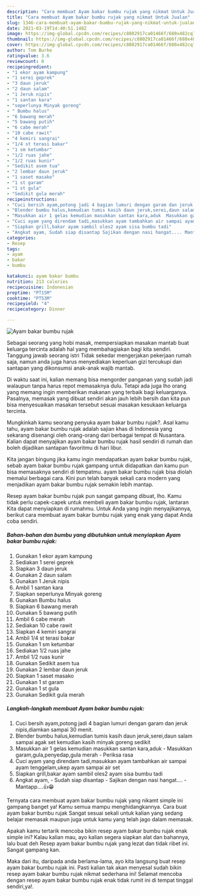 ```yaml
---
description: "Cara membuat Ayam bakar bumbu rujak yang nikmat Untuk Jualan"
title: "Cara membuat Ayam bakar bumbu rujak yang nikmat Untuk Jualan"
slug: 1346-cara-membuat-ayam-bakar-bumbu-rujak-yang-nikmat-untuk-jualan
date: 2021-03-19T14:40:51.148Z
image: https://img-global.cpcdn.com/recipes/c8802917ca01466f/680x482cq70/ayam-bakar-bumbu-rujak-foto-resep-utama.jpg
thumbnail: https://img-global.cpcdn.com/recipes/c8802917ca01466f/680x482cq70/ayam-bakar-bumbu-rujak-foto-resep-utama.jpg
cover: https://img-global.cpcdn.com/recipes/c8802917ca01466f/680x482cq70/ayam-bakar-bumbu-rujak-foto-resep-utama.jpg
author: Tom Burke
ratingvalue: 3.6
reviewcount: 8
recipeingredient:
- "1 ekor ayam kampung"
- "1 serei geprek"
- "3 daun jeruk"
- "2 daun salam"
- "1 Jeruk nipis"
- "1 santan kara"
- "seperlunya Minyak goreng"
- " Bumbu halus"
- "6 bawang merah"
- "5 bawang putih"
- "6 cabe merah"
- "10 cabe rawit"
- "4 kemiri sangrai"
- "1/4 st terasi bakar"
- "1 sm ketumbar"
- "1/2 ruas jahe"
- "1/2 ruas kunir"
- "Sedikit asem tua"
- "2 lembar daun jeruk"
- "1 saset masako"
- "1 st garam"
- "1 st gula"
- "Sedikit gula merah"
recipeinstructions:
- "Cuci bersih ayam,potong jadi 4 bagian lumuri dengan garam dan jeruk nipis,diamkan sampai 30 menit."
- "Blender bumbu halus,kemudian tumis kasih daun jeruk,serei,daun salam sampai agak set kemudian kasih minyak goreng sedikit"
- "Masukkan air 1 gelas kemudian masukkan santan kara,aduk  Masukkan garam,gula,penyedap,gula merah Periksa rasa"
- "Cuci ayam yang direndam tadi,masukkan ayam tambahkan air sampai ayam tenggelam,ukep ayam sampai air set"
- "Siapkan grill,bakar ayam sambil oles2 ayam sisa bumbu tadi"
- "Angkat ayam, Sudah siap disantap Sajikan dengan nasi hangat.... Mantapp....👍😁"
categories:
- Resep
tags:
- ayam
- bakar
- bumbu

katakunci: ayam bakar bumbu 
nutrition: 213 calories
recipecuisine: Indonesian
preptime: "PT15M"
cooktime: "PT53M"
recipeyield: "4"
recipecategory: Dinner

---
```



![Ayam bakar bumbu rujak](https://img-global.cpcdn.com/recipes/c8802917ca01466f/680x482cq70/ayam-bakar-bumbu-rujak-foto-resep-utama.jpg)

Sebagai seorang yang hobi masak, mempersiapkan masakan mantab buat keluarga tercinta adalah hal yang membahagiakan bagi kita sendiri. Tanggung jawab seorang istri Tidak sekedar mengerjakan pekerjaan rumah saja, namun anda juga harus menyediakan keperluan gizi tercukupi dan santapan yang dikonsumsi anak-anak wajib mantab.

Di waktu  saat ini, kalian memang bisa mengorder panganan yang sudah jadi walaupun tanpa harus repot memasaknya dulu. Tetapi ada juga lho orang yang memang ingin memberikan makanan yang terbaik bagi keluarganya. Pasalnya, memasak yang dibuat sendiri akan jauh lebih bersih dan kita pun bisa menyesuaikan masakan tersebut sesuai masakan kesukaan keluarga tercinta. 



Mungkinkah kamu seorang penyuka ayam bakar bumbu rujak?. Asal kamu tahu, ayam bakar bumbu rujak adalah sajian khas di Indonesia yang sekarang disenangi oleh orang-orang dari berbagai tempat di Nusantara. Kalian dapat menyajikan ayam bakar bumbu rujak hasil sendiri di rumah dan boleh dijadikan santapan favoritmu di hari libur.

Kita jangan bingung jika kamu ingin mendapatkan ayam bakar bumbu rujak, sebab ayam bakar bumbu rujak gampang untuk didapatkan dan kamu pun bisa memasaknya sendiri di tempatmu. ayam bakar bumbu rujak bisa diolah memalui berbagai cara. Kini pun telah banyak sekali cara modern yang menjadikan ayam bakar bumbu rujak semakin lebih mantap.

Resep ayam bakar bumbu rujak pun sangat gampang dibuat, lho. Kamu tidak perlu capek-capek untuk membeli ayam bakar bumbu rujak, lantaran Kita dapat menyiapkan di rumahmu. Untuk Anda yang ingin menyajikannya, berikut cara membuat ayam bakar bumbu rujak yang enak yang dapat Anda coba sendiri.

<!--inarticleads1-->

##### Bahan-bahan dan bumbu yang dibutuhkan untuk menyiapkan Ayam bakar bumbu rujak:

1. Gunakan 1 ekor ayam kampung
1. Sediakan 1 serei geprek
1. Siapkan 3 daun jeruk
1. Gunakan 2 daun salam
1. Gunakan 1 Jeruk nipis
1. Ambil 1 santan kara
1. Siapkan seperlunya Minyak goreng
1. Gunakan  Bumbu halus
1. Siapkan 6 bawang merah
1. Gunakan 5 bawang putih
1. Ambil 6 cabe merah
1. Sediakan 10 cabe rawit
1. Siapkan 4 kemiri sangrai
1. Ambil 1/4 st terasi bakar
1. Gunakan 1 sm ketumbar
1. Sediakan 1/2 ruas jahe
1. Ambil 1/2 ruas kunir
1. Gunakan Sedikit asem tua
1. Gunakan 2 lembar daun jeruk
1. Siapkan 1 saset masako
1. Gunakan 1 st garam
1. Gunakan 1 st gula
1. Gunakan Sedikit gula merah




<!--inarticleads2-->

##### Langkah-langkah membuat Ayam bakar bumbu rujak:

1. Cuci bersih ayam,potong jadi 4 bagian lumuri dengan garam dan jeruk nipis,diamkan sampai 30 menit.
1. Blender bumbu halus,kemudian tumis kasih daun jeruk,serei,daun salam sampai agak set kemudian kasih minyak goreng sedikit
1. Masukkan air 1 gelas kemudian masukkan santan kara,aduk  - Masukkan garam,gula,penyedap,gula merah - Periksa rasa
1. Cuci ayam yang direndam tadi,masukkan ayam tambahkan air sampai ayam tenggelam,ukep ayam sampai air set
1. Siapkan grill,bakar ayam sambil oles2 ayam sisa bumbu tadi
1. Angkat ayam, - Sudah siap disantap - Sajikan dengan nasi hangat.... - Mantapp....👍😁




Ternyata cara membuat ayam bakar bumbu rujak yang nikamt simple ini gampang banget ya! Kamu semua mampu menghidangkannya. Cara buat ayam bakar bumbu rujak Sangat sesuai sekali untuk kalian yang sedang belajar memasak maupun juga untuk kamu yang telah jago dalam memasak.

Apakah kamu tertarik mencoba bikin resep ayam bakar bumbu rujak enak simple ini? Kalau kalian mau, ayo kalian segera siapkan alat dan bahannya, lalu buat deh Resep ayam bakar bumbu rujak yang lezat dan tidak ribet ini. Sangat gampang kan. 

Maka dari itu, daripada anda berlama-lama, ayo kita langsung buat resep ayam bakar bumbu rujak ini. Pasti kalian tak akan menyesal sudah bikin resep ayam bakar bumbu rujak nikmat sederhana ini! Selamat mencoba dengan resep ayam bakar bumbu rujak enak tidak rumit ini di tempat tinggal sendiri,ya!.


